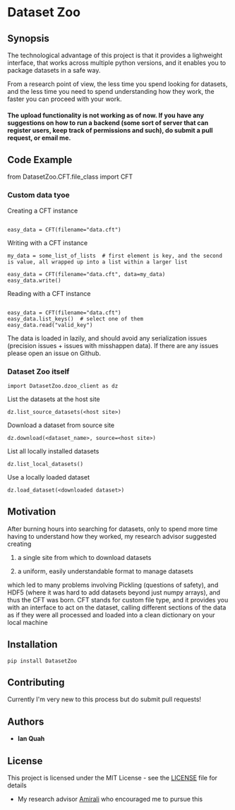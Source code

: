 # Dataset Zoo

## Synopsis

The technological advantage of this project is that it provides a lighweight interface, that works across multiple python versions, and it enables you to package datasets in a safe way.

From a research point of view, the less time you spend looking for datasets, and the less time you need to spend understanding how they work, the faster you can proceed with your work.

#### The upload functionality is not working as of now. If you have any suggestions on how to run a backend (some sort of server that can register users, keep track of permissions and such), do submit a pull request, or email me.

## Code Example

from DatasetZoo.CFT.file_class import CFT

### Custom data tyoe


Creating a CFT instance
```

easy_data = CFT(filename="data.cft")

```
Writing with a CFT instance
```
my_data = some_list_of_lists  # first element is key, and the second is value, all wrapped up into a list within a larger list

easy_data = CFT(filename="data.cft", data=my_data)
easy_data.write()

```
Reading with a CFT instance
```

easy_data = CFT(filename="data.cft")
easy_data.list_keys()  # select one of them
easy_data.read("valid_key")
```

The data is loaded in lazily, and should avoid any serialization issues (precision issues + issues with
misshappen data). If there are any issues please open an issue on Github.

### Dataset Zoo itself


```
import DatasetZoo.dzoo_client as dz
```

List the datasets at the host site
```
dz.list_source_datasets(<host site>)
```

Download a dataset from source site
```
dz.download(<dataset_name>, source=<host site>)
```               

List all locally installed datasets
```
dz.list_local_datasets()
```

Use a locally loaded dataset
```
dz.load_dataset(<downloaded dataset>)
```

## Motivation

After burning hours into searching for datasets, only to spend more time having to understand how they worked, my research advisor suggested creating

1) a single site from which to download datasets

2) a uniform, easily understandable format to manage datasets

which led to many problems involving Pickling (questions of safety), and HDF5 (where it was hard to add datasets beyond just numpy arrays), and thus the CFT was born. CFT stands for custom file type, and it provides you with an interface to act on the dataset, calling different sections of the data as if they were all processed and loaded into a clean dictionary on your local machine

## Installation

```
pip install DatasetZoo
```

## Contributing

Currently I'm very new to this process but do submit pull requests!

## Authors

* **Ian Quah**

## License

This project is licensed under the MIT License - see the [LICENSE](LICENSE.txt) file for details

* My research advisor [Amirali](http://www.amiralibagherzadeh.com/) who encouraged me to pursue this
